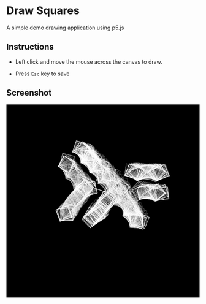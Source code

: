 # Draw Squares

A simple demo drawing application using p5.js

## Instructions
  * Left click and move the mouse across the canvas to draw.

  * Press `Esc` key to save

## Screenshot

![](haskell_logo.png)
